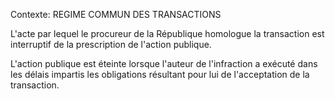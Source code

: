Contexte: REGIME COMMUN DES TRANSACTIONS

L'acte par lequel le procureur de la République homologue la transaction est interruptif de la prescription de l'action publique.

L'action publique est éteinte lorsque l'auteur de l'infraction a exécuté dans les délais impartis les obligations résultant pour lui de l'acceptation de la transaction.